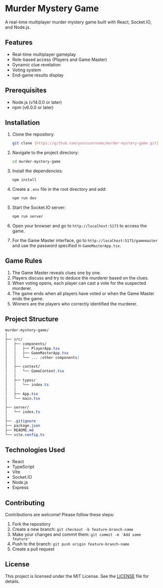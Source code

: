 # Murder Mystery Game

A real-time multiplayer murder mystery game built with React, Socket.IO, and Node.js.

## Features

- Real-time multiplayer gameplay
- Role-based access (Players and Game Master)
- Dynamic clue revelation
- Voting system
- End-game results display

## Prerequisites

- Node.js (v14.0.0 or later)
- npm (v6.0.0 or later)

## Installation

1. Clone the repository:

   ```bash
   git clone [https://github.com/yourusername/murder-mystery-game.git](https://github.com/yourusername/murder-mystery-game.git)

   ```

2. Navigate to the project directory:

   ```bash
   cd murder-mystery-game
   ```

3. Install the dependencies:

   ```bash
   npm install
   ```

4. Create a `.env` file in the root directory and add:

   ```bash
   npm run dev
   ```

5. Start the Socket.IO server:

   ```bash
   npm run server
   ```

6. Open your browser and go to `http://localhost:5173` to access the game.

7. For the Game Master interface, go to `http://localhost:5173/gamemaster` and use the password specified in `GameMasterApp.tsx`.

## Game Rules

1. The Game Master reveals clues one by one.
2. Players discuss and try to deduce the murderer based on the clues.
3. When voting opens, each player can cast a vote for the suspected murderer.
4. The game ends when all players have voted or when the Game Master ends the game.
5. Winners are the players who correctly identified the murderer.

## Project Structure

```css
murder-mystery-game/
│
├── src/
│   ├── components/
│   │   ├── PlayerApp.tsx
│   │   ├── GameMasterApp.tsx
│   │   └── ... (other components)
│   │
│   ├── context/
│   │   └── GameContext.tsx
│   │
│   ├── types/
│   │   └── index.ts
│   │
│   ├── App.tsx
│   └── main.tsx
│
├── server/
│   └── index.ts
│
├── .gitignore
├── package.json
├── README.md
└── vite.config.ts
```

## Technologies Used

- React
- TypeScript
- Vite
- Socket.IO
- Node.js
- Express

## Contributing

Contributions are welcome! Please follow these steps:

1. Fork the repository
2. Create a new branch: `git checkout -b feature-branch-name`
3. Make your changes and commit them: `git commit -m 'Add some feature'`
4. Push to the branch: `git push origin feature-branch-name`
5. Create a pull request

## License

This project is licensed under the MIT License. See the [LICENSE](LICENSE) file for details.
